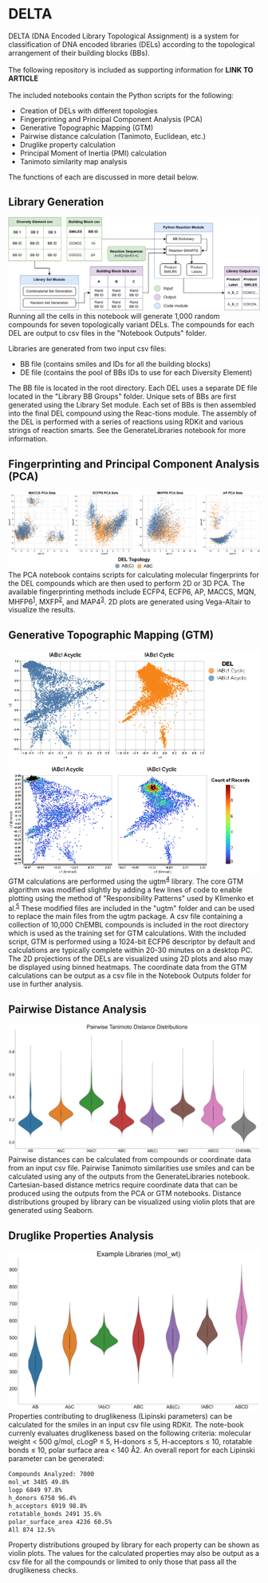 # DELTA

DELTA (DNA Encoded Library Topological Assignment) is a system for classification of DNA encoded libraries (DELs) according to the topological arrangement of their building blocks (BBs). <br><br>
The following repository is included as supporting information for **LINK TO ARTICLE** <br><br>
The included notebooks contain the Python scripts for the following:
  - Creation of DELs with different topologies
  - Fingerprinting and Principal Component Analysis (PCA)
  - Generative Topographic Mapping (GTM)
  - Pairwise distance calculation (Tanimoto, Euclidean, etc.)
  - Druglike property calculation
  - Principal Moment of Inertia (PMI) calculation
  - Tanimoto similarity map analysis 
  
The functions of each are discussed in more detail below.

## Library Generation
![Library generation flowchart](/assets/LibraryGeneration.png)
Running all the cells in this notebook will generate 1,000 random compounds for seven topologically variant DELs. The compounds for each DEL are output to csv files in the "Notebook Outputs" folder.

Libraries are generated from two input csv files:
  - BB file (contains smiles and IDs for all the building blocks)
  - DE file (contains the pool of BBs IDs to use for each Diversity Element)

The BB file is located in the root directory. Each DEL uses a separate DE file located in the "Library BB Groups" folder. Unique sets of BBs are first generated using the Library Set module. Each set of BBs is then assembled into the final DEL compound using the Reac-tions module. The assembly of the DEL is performed with a series of reactions using RDKit and various strings of reaction smarts. See the GenerateLibraries notebook for more information.



  

## Fingerprinting and Principal Component Analysis (PCA)
![Principle Component Analysis](/assets/PCA.png)
The PCA notebook contains scripts for calculating molecular fingerprints for the DEL compounds which are then used to perform 2D or 3D PCA. The available fingerprinting methods include ECFP4, ECFP6, AP, MACCS, MQN, MHFP6<sup>[1](https://github.com/reymond-group/mhfp)</sup>, MXFP<sup>[2](https://github.com/reymond-group/mxfp_python)</sup>, and MAP4<sup>[3](https://github.com/reymond-group/map4)</sup>. 2D plots are generated using Vega-Altair to visualize the results.

## Generative Topographic Mapping (GTM)
![Generative Topographic Mapping](/assets/GTM.png)<br>
GTM calculations are performed using the ugtm<sup>[4](https://github.com/hagax8/ugtm)</sup> library. The core GTM algorithm was modified slightly by adding a few lines of code to enable plotting using the method of "Responsibility Patterns" used by Klimenko et al.<sup>[5](https://doi.org/10.1021/acs.jcim.6b00192)</sup> These modified files are included in the "ugtm" folder and can be used to replace the main files from the ugtm package. A csv file containing a collection of 10,000 ChEMBL compounds is included in the root directory which is used as the training set for GTM calculations. With the included script, GTM is performed using a 1024-bit ECFP6 descriptor by default and calculations are typically complete within 20-30 minutes on a desktop PC. The 2D projections of the DELs are visualized using 2D plots and also may be displayed using binned heatmaps. The coordinate data from the GTM calculations can be output as a csv file in the Notebook Outputs folder for use in further analysis.

## Pairwise Distance Analysis
![Tanimoto Distributions](/assets/Tanimoto.png)<br>
Pairwise distances can be calculated from compounds or coordinate data from an input csv file. Pairwise Tanimoto similarities use smiles and can be calculated using any of the outputs from the GenerateLibraries notebook. Cartesian-based distance metrics require coordinate data that can be produced using the outputs from the PCA or GTM notebooks. Distance distributions grouped by library can be visualized using violin plots that are generated using Seaborn.

## Druglike Properties Analysis
![MW Distributions](/assets/MW.png)<br>
Properties contributing to druglikeness (Lipinski parameters) can be calculated for the smiles in an input csv file using RDKit. The note-book currenly evaluates druglikeness based on the following criteria: molecular weight < 500 g/mol, cLogP ≤ 5, H-donors ≤ 5, H-acceptors ≤ 10, rotatable bonds ≤ 10, polar surface area < 140 Å2.  An overall report for each Lipinski parameter can be generated:

```
Compounds Analyzed: 7000
mol_wt 3485 49.8%
logp 6849 97.8%
h_donors 6750 96.4%
h_acceptors 6919 98.8%
rotatable_bonds 2491 35.6%
polar_surface_area 4236 60.5%
All 874 12.5%
```

Property distributions grouped by library for each property can be shown as violin plots. The values for the calculated properties may also be output as a csv file for all the compounds or limited to only those that pass all the druglikeness checks.


